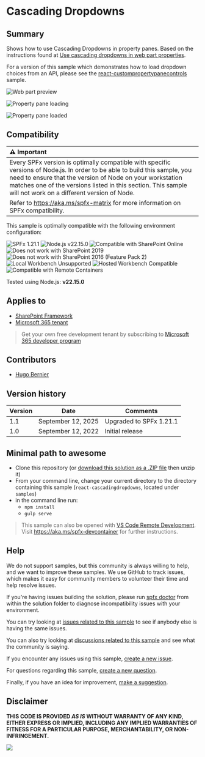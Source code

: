 # Cascading Dropdowns

## Summary

Shows how to use Cascading Dropdowns in property panes. Based on the instructions found at [Use cascading dropdowns in web part properties](https://learn.microsoft.com/sharepoint/dev/spfx/web-parts/guidance/use-cascading-dropdowns-in-web-part-properties). 

For a version of this sample which demonstrates how to load dropdown choices from an API, please see the [react-custompropertypanecontrols](https://github.com/pnp/sp-dev-fx-webparts/tree/main/samples/react-custompropertypanecontrols) sample.


![Web part preview](assets/webpartpreview.png)

![Property pane loading](assets/propertypaneloading.png)

![Property pane loaded](assets/propertypane.png)

## Compatibility

| :warning: Important          |
|:---------------------------|
| Every SPFx version is optimally compatible with specific versions of Node.js. In order to be able to build this sample, you need to ensure that the version of Node on your workstation matches one of the versions listed in this section. This sample will not work on a different version of Node.|
|Refer to <https://aka.ms/spfx-matrix> for more information on SPFx compatibility.   |

This sample is optimally compatible with the following environment configuration:

![SPFx 1.21.1](https://img.shields.io/badge/SPFx-1.21.1-green.svg)
![Node.js v22.15.0](https://img.shields.io/badge/Node.js-%20v22.15.0-green.svg)
![Compatible with SharePoint Online](https://img.shields.io/badge/SharePoint%20Online-Compatible-green.svg)
![Does not work with SharePoint 2019](https://img.shields.io/badge/SharePoint%20Server%202019-Incompatible-red.svg "SharePoint Server 2019 requires SPFx 1.4.1 or lower")
![Does not work with SharePoint 2016 (Feature Pack 2)](https://img.shields.io/badge/SharePoint%20Server%202016%20(Feature%20Pack%202)-Incompatible-red.svg "SharePoint Server 2016 Feature Pack 2 requires SPFx 1.1")
![Local Workbench Unsupported](https://img.shields.io/badge/Local%20Workbench-Unsupported-red.svg "Local workbench is no longer available as of SPFx 1.13 and above")
![Hosted Workbench Compatible](https://img.shields.io/badge/Hosted%20Workbench-Compatible-green.svg)
![Compatible with Remote Containers](https://img.shields.io/badge/Remote%20Containers-Compatible-green.svg)

Tested using Node.js: **v22.15.0**

## Applies to

* [SharePoint Framework](https://learn.microsoft.com/sharepoint/dev/spfx/sharepoint-framework-overview)
* [Microsoft 365 tenant](https://learn.microsoft.com/sharepoint/dev/spfx/set-up-your-development-environment)

> Get your own free development tenant by subscribing to [Microsoft 365 developer program](https://aka.ms/m365/devprogram)

## Contributors


* [Hugo Bernier](https://github.com/hugoabernier)

## Version history

Version|Date|Comments
-------|----|--------
1.1|September 12, 2025| Upgraded to SPFx 1.21.1
1.0|September 12, 2022|Initial release

## Minimal path to awesome


* Clone this repository (or [download this solution as a .ZIP file](https://pnp.github.io/download-partial/?url=https://github.com/pnp/sp-dev-fx-webparts/tree/main/samples/react-cascadingdropdowns) then unzip it)
* From your command line, change your current directory to the directory containing this sample (`react-cascadingdropdowns`, located under `samples`)
* in the command line run:
  * `npm install`
  * `gulp serve`

> This sample can also be opened with [VS Code Remote Development](https://code.visualstudio.com/docs/remote/remote-overview). Visit <https://aka.ms/spfx-devcontainer> for further instructions.

## Help


We do not support samples, but this community is always willing to help, and we want to improve these samples. We use GitHub to track issues, which makes it easy for  community members to volunteer their time and help resolve issues.

If you're having issues building the solution, please run [spfx doctor](https://pnp.github.io/cli-microsoft365/cmd/spfx/spfx-doctor/) from within the solution folder to diagnose incompatibility issues with your environment.

You can try looking at [issues related to this sample](https://github.com/pnp/sp-dev-fx-webparts/issues?q=label%3A%22sample%3A%20react-cascadingdropdowns%22) to see if anybody else is having the same issues.

You can also try looking at [discussions related to this sample](https://github.com/pnp/sp-dev-fx-webparts/discussions?discussions_q=react-cascadingdropdowns) and see what the community is saying.

If you encounter any issues using this sample, [create a new issue](https://github.com/pnp/sp-dev-fx-webparts/issues/new?assignees=&labels=Needs%3A+Triage+%3Amag%3A%2Ctype%3Abug-suspected%2Csample%3A%20react-cascadingdropdowns&template=bug-report.yml&sample=react-cascadingdropdowns&authors=@hugoabernier&title=react-cascadingdropdowns%20-%20).

For questions regarding this sample, [create a new question](https://github.com/pnp/sp-dev-fx-webparts/issues/new?assignees=&labels=Needs%3A+Triage+%3Amag%3A%2Ctype%3Aquestion%2Csample%3A%20react-cascadingdropdowns&template=question.yml&sample=react-cascadingdropdowns&authors=@hugoabernier&title=react-cascadingdropdowns%20-%20).

Finally, if you have an idea for improvement, [make a suggestion](https://github.com/pnp/sp-dev-fx-webparts/issues/new?assignees=&labels=Needs%3A+Triage+%3Amag%3A%2Ctype%3Aenhancement%2Csample%3A%20react-cascadingdropdowns&template=suggestion.yml&sample=react-cascadingdropdowns&authors=@hugoabernier&title=react-cascadingdropdowns%20-%20).

## Disclaimer

**THIS CODE IS PROVIDED *AS IS* WITHOUT WARRANTY OF ANY KIND, EITHER EXPRESS OR IMPLIED, INCLUDING ANY IMPLIED WARRANTIES OF FITNESS FOR A PARTICULAR PURPOSE, MERCHANTABILITY, OR NON-INFRINGEMENT.**

<img src="https://m365-visitor-stats.azurewebsites.net/sp-dev-fx-webparts/samples/react-cascadingdropdowns" />
